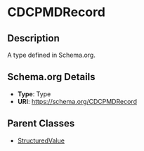 # CDCPMDRecord

## Description
A type defined in Schema.org.

## Schema.org Details
- **Type**: Type
- **URI**: https://schema.org/CDCPMDRecord

## Parent Classes
- [StructuredValue](../StructuredValue.md)

